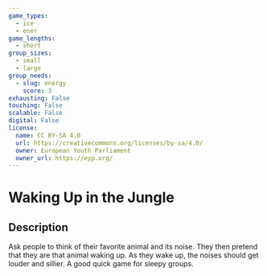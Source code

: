 ```yaml
---
game_types:
  - ice
  - ener
game_lengths:
  - short
group_sizes:
  - small
  - large
group_needs:
  - slug: energy
    score: 3
exhausting: False
touching: False
scalable: False
digital: False
license:
  name: CC BY-SA 4.0
  url: https://creativecommons.org/licenses/by-sa/4.0/
  owner: European Youth Parliament
  owner_url: https://eyp.org/
---
```

# Waking Up in the Jungle

## Description
Ask people to think of their favorite animal and its noise. They then pretend that they are that animal waking up. As they wake up, the noises should get louder and sillier.
A good quick game for sleepy groups.
